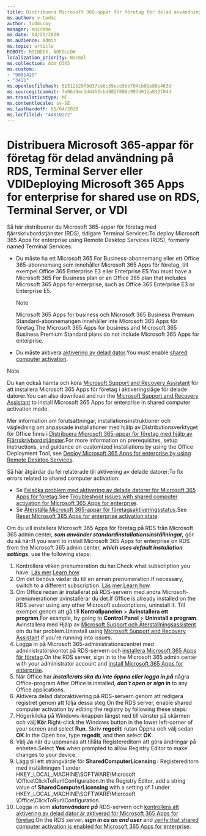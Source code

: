 ```yaml
---
title: Distribuera Microsoft 365-appar för företag för delad användning på RDS, Terminal Server eller VDI
ms.author: v-todmc
author: todmccoy
manager: mnirkhe
ms.date: 04/21/2020
ms.audience: Admin
ms.topic: article
ROBOTS: NOINDEX, NOFOLLOW
localization_priority: Normal
ms.collection: Adm_O365
ms.custom:
- "9001419"
- "3411"
ms.openlocfilehash: 51512b29f8d37ce6c39ece5bb704cb01e88e463d
ms.sourcegitcommit: 7e06d9ec1dd462cbd882f088c997d012a032f04d
ms.translationtype: MT
ms.contentlocale: sv-SE
ms.lasthandoff: 05/04/2020
ms.locfileid: "44010272"
---
```

# <a name="deploying-microsoft-365-apps-for-enterprise-for-shared-use-on-rds-terminal-server-or-vdi"></a><span data-ttu-id="5d4f4-102">Distribuera Microsoft 365-appar för företag för delad användning på RDS, Terminal Server eller VDI</span><span class="sxs-lookup"><span data-stu-id="5d4f4-102">Deploying Microsoft 365 Apps for enterprise for shared use on RDS, Terminal Server, or VDI</span></span>

<span data-ttu-id="5d4f4-103">Så här distribuerar du Microsoft 365-appar för företag med fjärrskrivbordstjänster (RDS), tidigare Terminal Services:</span><span class="sxs-lookup"><span data-stu-id="5d4f4-103">To deploy Microsoft 365 Apps for enterprise using Remote Desktop Services (RDS), formerly named Terminal Services:</span></span>
- <span data-ttu-id="5d4f4-104">Du måste ha ett Microsoft 365 For Business-abonnemang eller ett Office 365-abonnemang som innehåller Microsoft 365 Apps för företag, till exempel Office 365 Enterprise E3 eller Enterprise E5.</span><span class="sxs-lookup"><span data-stu-id="5d4f4-104">You must have a Microsoft 365 For Business plan or an Office 365 plan that includes Microsoft 365 Apps for enterprise, such as Office 365 Enterprise E3 or Enterprise E5.</span></span>
   > [!NOTE] 
   > <span data-ttu-id="5d4f4-105">Microsoft 365 Apps for business och Microsoft 365 Business Premium Standard-abonnemangen innehåller inte Microsoft 365 Apps för företag.</span><span class="sxs-lookup"><span data-stu-id="5d4f4-105">The Microsoft 365 Apps for business and Microsoft 365 Business Premium Standard plans do not include Microsoft 365 Apps for enterprise.</span></span>
- <span data-ttu-id="5d4f4-106">Du måste aktivera [aktivering av delad dator](https://docs.microsoft.com/DeployOffice/overview-shared-computer-activation).</span><span class="sxs-lookup"><span data-stu-id="5d4f4-106">You must enable [shared computer activation](https://docs.microsoft.com/DeployOffice/overview-shared-computer-activation).</span></span>

> [!NOTE]
> <span data-ttu-id="5d4f4-107">Du kan också hämta och köra [Microsoft Support and Recovery Assistant](https://aka.ms/SaRA_OfficeSCA_M365Portal) för att installera Microsoft 365 Apps för företag i aktiveringsläge för delade datorer.</span><span class="sxs-lookup"><span data-stu-id="5d4f4-107">You can also download and run the [Microsoft Support and Recovery Assistant](https://aka.ms/SaRA_OfficeSCA_M365Portal) to install Microsoft 365 Apps for enterprise in shared computer activation mode.</span></span>

<span data-ttu-id="5d4f4-108">Mer information om förutsättningar, installationsinstruktioner och vägledning om anpassade installationer med hjälp av Distributionsverktyget för Office finns i [Distribuera Microsoft 365-appar för företag med hjälp av Fjärrskrivbordstjänster](https://docs.microsoft.com/DeployOffice/deploy-microsoft-365-apps-remote-desktop-services).</span><span class="sxs-lookup"><span data-stu-id="5d4f4-108">For more information on prerequisites, setup instructions, and guidance on customized installations by using the Office Deployment Tool, see [Deploy Microsoft 365 Apps for enterprise by using Remote Desktop Services](https://docs.microsoft.com/DeployOffice/deploy-microsoft-365-apps-remote-desktop-services).</span></span>

<span data-ttu-id="5d4f4-109">Så här åtgärdar du fel relaterade till aktivering av delade datorer:</span><span class="sxs-lookup"><span data-stu-id="5d4f4-109">To fix errors related to shared computer activation:</span></span>
- <span data-ttu-id="5d4f4-110">Se [Felsöka problem med aktivering av delade datorer för Microsoft 365 Apps för företag](https://docs.microsoft.com/DeployOffice/troubleshoot-shared-computer-activation).</span><span class="sxs-lookup"><span data-stu-id="5d4f4-110">See [Troubleshoot issues with shared computer activation for Microsoft 365 Apps for enterprise](https://docs.microsoft.com/DeployOffice/troubleshoot-shared-computer-activation).</span></span>
- <span data-ttu-id="5d4f4-111">Se [Återställa Microsoft 365-appar för företagsaktiveringsstatus](https://go.microsoft.com/fwlink/?linkid=2109218).</span><span class="sxs-lookup"><span data-stu-id="5d4f4-111">See [Reset Microsoft 365 Apps for enterprise activation state](https://go.microsoft.com/fwlink/?linkid=2109218).</span></span>

<span data-ttu-id="5d4f4-112">Om du vill installera Microsoft 365 Apps för företag på RDS från Microsoft 365 admin center, ***som använder standardinstallationsinställningar,*** gör du så här:</span><span class="sxs-lookup"><span data-stu-id="5d4f4-112">If you want to install Microsoft 365 Apps for enterprise on RDS from the Microsoft 365 admin center, ***which uses default installation settings***, use the following steps:</span></span>

1.    <span data-ttu-id="5d4f4-113">Kontrollera vilken prenumeration du har.</span><span class="sxs-lookup"><span data-stu-id="5d4f4-113">Check what subscription you have.</span></span> <span data-ttu-id="5d4f4-114">[Läs mer](https://docs.microsoft.com/office365/admin/admin-overview/what-subscription-do-i-have).</span><span class="sxs-lookup"><span data-stu-id="5d4f4-114">[Learn how](https://docs.microsoft.com/office365/admin/admin-overview/what-subscription-do-i-have).</span></span>
2.    <span data-ttu-id="5d4f4-115">Om det behövs växlar du till en annan prenumeration.</span><span class="sxs-lookup"><span data-stu-id="5d4f4-115">If necessary, switch to a different subscription.</span></span> <span data-ttu-id="5d4f4-116">[Läs mer](https://docs.microsoft.com/office365/admin/subscriptions-and-billing/switch-to-a-different-plan).</span><span class="sxs-lookup"><span data-stu-id="5d4f4-116">[Learn how](https://docs.microsoft.com/office365/admin/subscriptions-and-billing/switch-to-a-different-plan).</span></span>
3.    <span data-ttu-id="5d4f4-117">Om Office redan är installerat på RDS-servern med andra Microsoft-prenumerationer avinstallerar du det.</span><span class="sxs-lookup"><span data-stu-id="5d4f4-117">If Office is already installed on the RDS server using any other Microsoft subscriptions, uninstall it.</span></span> <span data-ttu-id="5d4f4-118">Till exempel genom att gå till **Kontrollpanelen** > **Avinstallera ett program**.</span><span class="sxs-lookup"><span data-stu-id="5d4f4-118">For example, by going to **Control Panel** > **Uninstall a program**.</span></span> <span data-ttu-id="5d4f4-119">Avinstallera med Hjälp av [Microsoft Support och Återställningsassistent](https://aka.ms/SARA-OfficeUninstall-Alchemy) om du har problem.</span><span class="sxs-lookup"><span data-stu-id="5d4f4-119">Uninstall using [Microsoft Support and Recovery Assistant](https://aka.ms/SARA-OfficeUninstall-Alchemy) if you're running into issues.</span></span>
4.    <span data-ttu-id="5d4f4-120">Logga in på Microsoft 365-administrationscentret med administratörskontot på RDS-servern och [installera Microsoft 365 Apps för företag](https://portal.office.com/OLS/MySoftware.aspx).</span><span class="sxs-lookup"><span data-stu-id="5d4f4-120">On the RDS server, sign in to the Microsoft 365 admin center with your administrator account and [install Microsoft 365 Apps for enterprise](https://portal.office.com/OLS/MySoftware.aspx).</span></span>
5.    <span data-ttu-id="5d4f4-121">När Office har ***installerats ska du inte öppna eller logga in på*** några Office-program.</span><span class="sxs-lookup"><span data-stu-id="5d4f4-121">After Office is installed, ***don't open or sign in*** to any Office applications.</span></span>
6.    <span data-ttu-id="5d4f4-122">Aktivera delad datoraktivering på RDS-servern genom att redigera registret genom att följa dessa steg:</span><span class="sxs-lookup"><span data-stu-id="5d4f4-122">On the RDS server, enable shared computer activation by editing the registry by following these steps:</span></span>
   1. <span data-ttu-id="5d4f4-123">Högerklicka på Windows-knappen längst ned till vänster på skärmen och välj **Kör**.</span><span class="sxs-lookup"><span data-stu-id="5d4f4-123">Right-click the Windows button in the lower left-corner of your screen and select **Run**.</span></span> <span data-ttu-id="5d4f4-124">Skriv **regedit**i rutan Öppna och välj sedan **OK**.</span><span class="sxs-lookup"><span data-stu-id="5d4f4-124">In the Open box, type **regedit**, and then select **OK**.</span></span>
   2. <span data-ttu-id="5d4f4-125">Välj **Ja** när du uppmanas att tillåta Registereditorn att göra ändringar på enheten.</span><span class="sxs-lookup"><span data-stu-id="5d4f4-125">Select **Yes** when prompted to allow Registry Editor to make changes to your device.</span></span>
   3. <span data-ttu-id="5d4f4-126">Lägg till ett strängvärde för **SharedComputerLicensing** i Registereditorn med inställningen 1 under HKEY_LOCAL_MACHINE\SOFTWARE\Microsoft \Office\ClickToRun\Configuration.</span><span class="sxs-lookup"><span data-stu-id="5d4f4-126">In the Registry Editor, add a string value of **SharedComputerLicensing** with a setting of 1 under HKEY_LOCAL_MACHINE\SOFTWARE\Microsoft \Office\ClickToRun\Configuration.</span></span>
   4. <span data-ttu-id="5d4f4-127">Logga in som ***slutanvändare på*** RDS-servern och [kontrollera att aktivering av delad dator är aktiverad för Microsoft 365 Apps för företag](https://docs.microsoft.com/DeployOffice/troubleshoot-shared-computer-activation#verify-that-activation-for-microsoft-365-apps-succeeded).</span><span class="sxs-lookup"><span data-stu-id="5d4f4-127">On the RDS server, ***sign in as an end user*** and [verify that shared computer activation is enabled for Microsoft 365 Apps for enterprise](https://docs.microsoft.com/DeployOffice/troubleshoot-shared-computer-activation#verify-that-activation-for-microsoft-365-apps-succeeded).</span></span>

